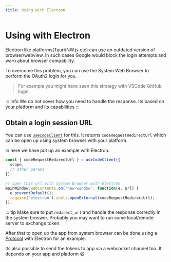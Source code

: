 ```yaml
---
title: Using with Electron
---
```


# Using with Electron

Electron like platforms(Tauri/NW.js etc) can use an outdated version of browser/webview.
In such cases Google would block the login attempts and warn about browser compability.

To overcome this problem, you can use the System Web Browser to perform the OAuth2 login for you.

> For example you might have seen this strategy with VSCode GitHub login.

::: info
We do not cover how you need to handle the response. Its based on your platform and its capabilities
:::

## Obtain a login session URL

You can use [`useCodeClient`](../composables/use-code-client.md) for this. It returns `codeRequestRedirectUrl` which can be open up using system browser
with your platform.

In here we have put up an example with Electron.

```ts
const { codeRequestRedirectUrl } = useCodeClient({
  scope,
  // other params
});

// open this url with system browser with Electron
mainWindow.webContents.on('new-window', function(e, url) {
  e.preventDefault();
  require('electron').shell.openExternal(codeRequestRedirectUrl);
});

```

::: tip
Make sure to put `redirect_url` and handle the response correctly in the system broswer. Probably you may want to run some local/remote server to exchange token.

After that to open up the app from system browser can be done using a [Protocol](https://www.electronjs.org/docs/latest/api/protocol) with Electron for an example.

Its also possible to send the tokens to app via a websocket channel too. It depends on your app and platform :smile:
